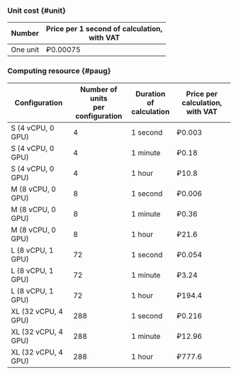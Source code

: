 ### Unit cost {#unit}

Number | Price per 1 second of calculation, <br>with VAT
----- | ---- |
One unit | ₽0.00075 
  
### Computing resource {#paug}

Configuration | Number of units <br> per configuration | Duration of <br>calculation | Price per calculation, <br>with VAT
----- | ---- | ---- | ---- 
S (4 vCPU, 0 GPU) | 4 | 1 second | ₽0.003
S (4 vCPU, 0 GPU) | 4 | 1 minute | ₽0.18
S (4 vCPU, 0 GPU) | 4 | 1 hour | ₽10.8
M (8 vCPU, 0 GPU) | 8 | 1 second | ₽0.006
M (8 vCPU, 0 GPU) | 8 | 1 minute | ₽0.36
M (8 vCPU, 0 GPU) | 8 | 1 hour | ₽21.6
L (8 vCPU, 1 GPU) | 72 | 1 second | ₽0.054
L (8 vCPU, 1 GPU) | 72 | 1 minute | ₽3.24
L (8 vCPU, 1 GPU) | 72 | 1 hour | ₽194.4 
XL (32 vCPU, 4 GPU) | 288 | 1 second | ₽0.216
XL (32 vCPU, 4 GPU) | 288 | 1 minute | ₽12.96
XL (32 vCPU, 4 GPU) | 288 | 1 hour | ₽777.6